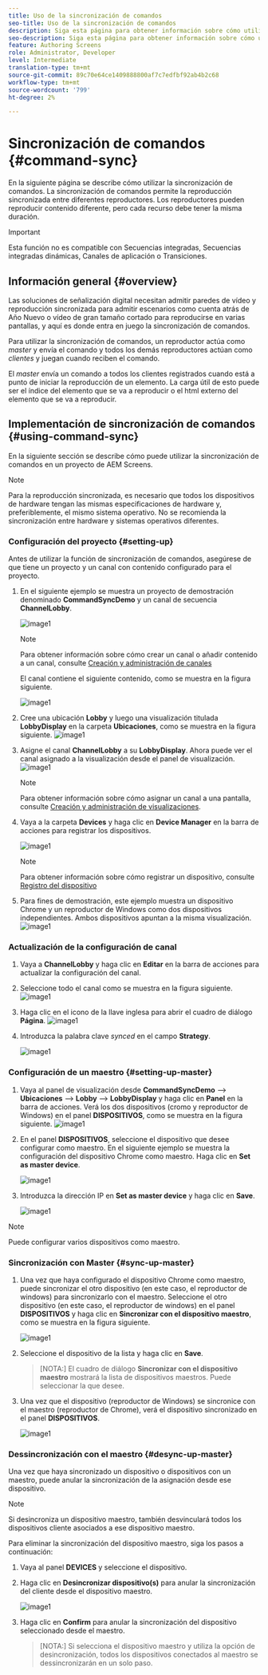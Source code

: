 ```yaml
---
title: Uso de la sincronización de comandos
seo-title: Uso de la sincronización de comandos
description: Siga esta página para obtener información sobre cómo utilizar la sincronización de comandos.
seo-description: Siga esta página para obtener información sobre cómo utilizar la sincronización de comandos.
feature: Authoring Screens
role: Administrator, Developer
level: Intermediate
translation-type: tm+mt
source-git-commit: 89c70e64ce1409888800af7c7edfbf92ab4b2c68
workflow-type: tm+mt
source-wordcount: '799'
ht-degree: 2%

---
```



# Sincronización de comandos {#command-sync}

En la siguiente página se describe cómo utilizar la sincronización de comandos. La sincronización de comandos permite la reproducción sincronizada entre diferentes reproductores. Los reproductores pueden reproducir contenido diferente, pero cada recurso debe tener la misma duración.

>[!IMPORTANT]
>
>Esta función no es compatible con Secuencias integradas, Secuencias integradas dinámicas, Canales de aplicación o Transiciones.

## Información general {#overview}

Las soluciones de señalización digital necesitan admitir paredes de vídeo y reproducción sincronizada para admitir escenarios como cuenta atrás de Año Nuevo o vídeo de gran tamaño cortado para reproducirse en varias pantallas, y aquí es donde entra en juego la sincronización de comandos.

Para utilizar la sincronización de comandos, un reproductor actúa como *master* y envía el comando y todos los demás reproductores actúan como *clientes* y juegan cuando reciben el comando.

El *master* envía un comando a todos los clientes registrados cuando está a punto de iniciar la reproducción de un elemento. La carga útil de esto puede ser el índice del elemento que se va a reproducir o el html externo del elemento que se va a reproducir.

## Implementación de sincronización de comandos {#using-command-sync}

En la siguiente sección se describe cómo puede utilizar la sincronización de comandos en un proyecto de AEM Screens.

>[!NOTE]
>
>Para la reproducción sincronizada, es necesario que todos los dispositivos de hardware tengan las mismas especificaciones de hardware y, preferiblemente, el mismo sistema operativo. No se recomienda la sincronización entre hardware y sistemas operativos diferentes.

### Configuración del proyecto {#setting-up}

Antes de utilizar la función de sincronización de comandos, asegúrese de que tiene un proyecto y un canal con contenido configurado para el proyecto.

1. En el siguiente ejemplo se muestra un proyecto de demostración denominado **CommandSyncDemo** y un canal de secuencia **ChannelLobby**.

   ![image1](assets/command-sync/command-sync1-1.png)

   >[!NOTE]
   >
   >Para obtener información sobre cómo crear un canal o añadir contenido a un canal, consulte [Creación y administración de canales](/help/user-guide/managing-channels.md)

   El canal contiene el siguiente contenido, como se muestra en la figura siguiente.

   ![image1](assets/command-sync/command-sync2-1.png)

1. Cree una ubicación **Lobby** y luego una visualización titulada **LobbyDisplay** en la carpeta **Ubicaciones**, como se muestra en la figura siguiente.
   ![image1](assets/command-sync/command-sync3-1.png)

1. Asigne el canal **ChannelLobby** a su **LobbyDisplay**. Ahora puede ver el canal asignado a la visualización desde el panel de visualización.
   ![image1](assets/command-sync/command-sync4-1.png)

   >[!NOTE]
   >
   >Para obtener información sobre cómo asignar un canal a una pantalla, consulte [Creación y administración de visualizaciones](/help/user-guide/managing-displays.md).

1. Vaya a la carpeta **Devices** y haga clic en **Device Manager** en la barra de acciones para registrar los dispositivos.

   ![image1](assets/command-sync5.png)

   >[!NOTE]
   >
   >Para obtener información sobre cómo registrar un dispositivo, consulte [Registro del dispositivo](/help/user-guide/device-registration.md)

1. Para fines de demostración, este ejemplo muestra un dispositivo Chrome y un reproductor de Windows como dos dispositivos independientes. Ambos dispositivos apuntan a la misma visualización.
   ![image1](assets/command-sync6.png)

### Actualización de la configuración de canal

1. Vaya a **ChannelLobby** y haga clic en **Editar** en la barra de acciones para actualizar la configuración del canal.

1. Seleccione todo el canal como se muestra en la figura siguiente.
   ![image1](assets/command-sync/command-sync7-1.png)

1. Haga clic en el icono de la llave inglesa para abrir el cuadro de diálogo **Página**.
   ![image1](assets/command-sync/command-sync8-1.png)

1. Introduzca la palabra clave *synced* en el campo **Strategy**.

   ![image1](assets/command-sync/command-sync9-1.png)


### Configuración de un maestro {#setting-up-master}

1. Vaya al panel de visualización desde **CommandSyncDemo** —> **Ubicaciones** —> **Lobby** —> **LobbyDisplay** y haga clic en **Panel** en la barra de acciones.
Verá los dos dispositivos (cromo y reproductor de Windows) en el panel **DISPOSITIVOS**, como se muestra en la figura siguiente.
   ![image1](assets/command-sync/command-sync10-1.png)

1. En el panel **DISPOSITIVOS**, seleccione el dispositivo que desee configurar como maestro. En el siguiente ejemplo se muestra la configuración del dispositivo Chrome como maestro. Haga clic en **Set as master device**.

   ![image1](assets/command-sync/command-sync11-1.png)

1. Introduzca la dirección IP en **Set as master device** y haga clic en **Save**.

   ![image1](assets/command-sync/command-sync12-1.png)

>[!NOTE]
>
>Puede configurar varios dispositivos como maestro.

### Sincronización con Master {#sync-up-master}

1. Una vez que haya configurado el dispositivo Chrome como maestro, puede sincronizar el otro dispositivo (en este caso, el reproductor de windows) para sincronizarlo con el maestro.
Seleccione el otro dispositivo (en este caso, el reproductor de windows) en el panel **DISPOSITIVOS** y haga clic en **Sincronizar con el dispositivo maestro**, como se muestra en la figura siguiente.

   ![image1](assets/command-sync/command-sync13-1.png)

1. Seleccione el dispositivo de la lista y haga clic en **Save**.

   >[NOTA:]
   > El cuadro de diálogo **Sincronizar con el dispositivo maestro** mostrará la lista de dispositivos maestros. Puede seleccionar la que desee.

1. Una vez que el dispositivo (reproductor de Windows) se sincronice con el maestro (reproductor de Chrome), verá el dispositivo sincronizado en el panel **DISPOSITIVOS**.

   ![image1](assets/command-sync/command-sync14-1.png)

### Dessincronización con el maestro {#desync-up-master}

Una vez que haya sincronizado un dispositivo o dispositivos con un maestro, puede anular la sincronización de la asignación desde ese dispositivo.

>[!NOTE]
>
>Si desincroniza un dispositivo maestro, también desvinculará todos los dispositivos cliente asociados a ese dispositivo maestro.

Para eliminar la sincronización del dispositivo maestro, siga los pasos a continuación:

1. Vaya al panel **DEVICES** y seleccione el dispositivo.

1. Haga clic en **Desincronizar dispositivo(s)** para anular la sincronización del cliente desde el dispositivo maestro.

   ![image1](assets/command-sync/command-sync15-1.png)

1. Haga clic en **Confirm** para anular la sincronización del dispositivo seleccionado desde el maestro.

   >[NOTA:]
   > Si selecciona el dispositivo maestro y utiliza la opción de desincronización, todos los dispositivos conectados al maestro se dessincronizarán en un solo paso.
